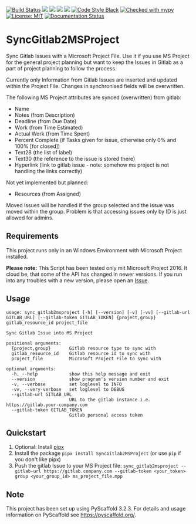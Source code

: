 [![Build Status](https://travis-ci.org/CarliJoy/SyncGitlab2MSProject.svg?branch=master)](https://travis-ci.org/CarliJoy/SyncGitlab2MSProject)
[![](https://img.shields.io/pypi/v/SyncGitlab2MSProject.svg)](https://pypi.org/project/SyncGitlab2MSProject/)
[![](https://img.shields.io/pypi/pyversions/SyncGitlab2MSProject.svg)](https://pypi.org/project/SyncGitlab2MSProject/)
[![](https://img.shields.io/pypi/wheel/SyncGitlab2MSProject.svg)](https://pypi.org/project/SyncGitlab2MSProject/)
[![](https://img.shields.io/pypi/status/SyncGitlab2MSProject.svg)](https://pypi.org/project/SyncGitlab2MSProject/)
[![Code Style Black](https://img.shields.io/badge/code%20style-black-000000.svg)](https://github.com/psf/black)
[![Checked with mypy](http://www.mypy-lang.org/static/mypy_badge.svg)](http://mypy-lang.org/)
[![License: MIT](https://img.shields.io/badge/License-MIT-yellow.svg)](https://opensource.org/licenses/MIT)
[![Documentation Status](https://readthedocs.org/projects/syncgitlab2msproject/badge/?version=latest)](https://syncgitlab2msproject.readthedocs.io/en/latest/?badge=latest)

# SyncGitlab2MSProject

Sync Gitlab Issues with a Microsoft Project File.
Use it if you use MS Project for the general project planning but want to keep
the Issues in Gitlab as a part of project planning to follow the process.

Currently only Information from Gitlab Issues are inserted and updated within the
Project File. Changes in synchronised fields will be overwritten.

The following MS Project attributes are synced (overwritten) from gitlab:
  - Name
  - Notes (from Description)
  - Deadline (from Due Date)
  - Work (from Time Estimated)
  - Actual Work (from Time Spent)
  - Percent Complete (if Tasks given for issue, otherwise only 0% and 100% [for closed])
  - Text28 (the list of label)
  - Text30 (the reference to the issue is stored there)
  - Hyperlink (link to gitlab issue - note: somehow ms project is not handling the links correctly) 

Not yet implemented but planned:
  - Resources (from Assigned)

Moved issues will be handled if the group selected and the issue was moved within the 
group. Problem is that accessing issues only by ID is just allowed for admins.
## Requirements
This project runs only in an Windows Environment with Microsoft Project installed.

**Please note:** This Script has been tested only mit Microsoft Project 2016.
It cloud be, that some of the API has changed in newer versions. 
If you run into any troubles with a new version, please open an 
[Issue](https://github.com/CarliJoy/SyncGitlab2MSProject/issues/new). 
 
## Usage
```
usage: sync_gitlab2msproject [-h] [--version] [-v] [-vv] [--gitlab-url GITLAB_URL] [--gitlab-token GITLAB_TOKEN] {project,group} gitlab_resource_id project_file

Sync Gitlab Issue into MS Project

positional arguments:
  {project,group}       Gitlab resource type to sync with
  gitlab_resource_id    Gitlab resource id to sync with
  project_file          Microsoft Project File to sync with

optional arguments:
  -h, --help            show this help message and exit
  --version             show program's version number and exit
  -v, --verbose         set loglevel to INFO
  -vv, --very-verbose   set loglevel to DEBUG
  --gitlab-url GITLAB_URL
                        URL to the gitlab instance i.e. https://gitlab.your-company.com
  --gitlab-token GITLAB_TOKEN
                        Gitlab personal access token

```

## Quickstart
1. Optional: Install [pipx](https://github.com/pipxproject/pipx)
2. Install the package `pipx install SyncGitlab2MSProject` (or use `pip` if you don't like pipx)
3. Push the gitlab Issue to your MS Project file:
`sync_gitlab2msproject --gitlab-url https://gitlab.company.com --gitlab-token <your_token> group <your_group_id> ms_project_file.mpp`

## Note

This project has been set up using PyScaffold 3.2.3. For details and usage
information on PyScaffold see https://pyscaffold.org/.
